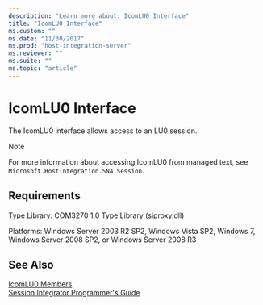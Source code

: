 ```yaml
---
description: "Learn more about: IcomLU0 Interface"
title: "IcomLU0 Interface"
ms.custom: ""
ms.date: "11/30/2017"
ms.prod: "host-integration-server"
ms.reviewer: ""
ms.suite: ""
ms.topic: "article"
---
```

# IcomLU0 Interface
The IcomLU0 interface allows access to an LU0 session.  
  
> [!NOTE]
>  For more information about accessing IcomLU0 from managed text, see `Microsoft.HostIntegration.SNA.Session`.  
  
## Requirements  
 Type Library: COM3270 1.0 Type Library (siproxy.dll)  
  
 Platforms: Windows Server 2003 R2 SP2, Windows Vista SP2, Windows 7, Windows Server 2008 SP2, or Windows Server 2008 R3  
  
## See Also  
 [IcomLU0 Members](../core/icomlu0-members2.md)   
 [Session Integrator Programmer's Guide](./session-integrator-programmer-s-guide2.md)
